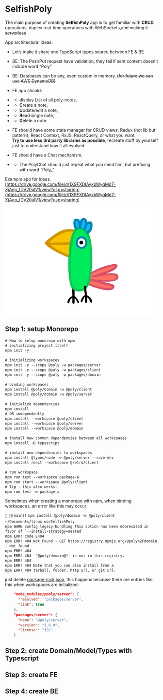 # SelfishPoly

The main purpose of creating **SelfishPoly** app is to get familiar with **CRUD** operations, duplex real-time operations with WebSockets,~~and making it serverless~~

App architectural ideas:

- Let’s make it share one TypeScript types source between FE & BE

- BE: The Post/Put request have validation, they fail if sent content doesn’t include word “Poly”

- BE: Databases can be any, even custom in memory. ~~(for future we can use AWS DynamoDB)~~

- FE app should:

- - display List of all poly-notes,

- - **C**reate a note,

- - **U**pdate/edit a note,

- - **R**ead single note,

- - **D**elete a note.

- FE should have some state manager for CRUD views: Redux (not lib but pattern), React Context, RxJS, ReactQuery, or what you want.  \
**Try to use less 3rd party libraries as possible**, recreate stuff by yourself just to understand how it all evolved.

- FE should have a Chat mechanism.

- - The PolyChat should just repeat what you send him, but prefixing with word “Poly_“


Example app for ideas.
[https://drive.google.com/file/d/1X9FXDIAyxbWyqMd7-XjAep_fDV20uIV1/view?usp=sharing](https://drive.google.com/file/d/1X9FXDIAyxbWyqMd7-XjAep_fDV20uIV1/view?usp=sharing)

![parrot.png](docs%2Fparrot.png)


## Step 1: setup Monorepo


```
# How to setup monorepo with npm
# initializing project itself
npm init -y

# initializing workspaces
npm init -y --scope @poly -w packages/server
npm init -y --scope @poly -w packages/client
npm init -y --scope @poly -w packages/domain

# binding workspaces
npm install @poly/domain -w @poly/client
npm install @poly/domain -w @poly/server

# initialize dependencies
npm install
# OR independently
npm install --workspace @poly/client
npm install --workspace @poly/server
npm install --workspace @poly/domain

# install new common dependencies between all workspaces
npm install -D typescript

# install new dependencies to workspaces
npm install @types/node -w @poly/server --save-dev
npm install react --workspace @retro/client

# run workspace
npm run test --workspace package-a
npm run start --workspace @poly/client
# Tip - this also works:
npm run test -w package-a
```


Sometimes when creating a monorepo with npm, when binding workspaces, an error like this may occur:
```
💚 🔱(main)❗ npm install @poly/domain -w @poly/client                                                                                                                          ~/Documents/linux-wo/SelfishPoly
npm WARN config legacy-bundling This option has been deprecated in favor of `--install-strategy=nested`
npm ERR! code E404
npm ERR! 404 Not Found - GET https://registry.npmjs.org/@poly%2Fdomain - Not found
npm ERR! 404
npm ERR! 404  '@poly/domain@*' is not in this registry.
npm ERR! 404
npm ERR! 404 Note that you can also install from a
npm ERR! 404 tarball, folder, http url, or git url.
```

just delete [package-lock.json](package-lock.json),
this happens because there are entries like this when workspaces are initialized:

```json lines
    "node_modules/@poly/server": {
      "resolved": "packages/server",
      "link": true
    },
    "packages/server": {
      "name": "@poly/server",
      "version": "1.0.0",
      "license": "ISC"
    }
```
## Step 2: create Domain/Model/Types with Typescript

## Step 3: create FE

## Step 4: create BE
